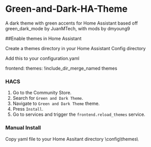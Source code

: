# Green-and-Dark-HA-Theme
A dark theme with green accents for Home Assistant based off green_dark_mode by JuanMTech, with mods by dmyoung9

##Enable themes in Home Assistant

Create a themes directory in your Home Assistant Config directory

Add this to your configuration.yaml

frontend:
  themes: !include_dir_merge_named themes

### HACS

1. Go to the Community Store.
2. Search for `Green and Dark Theme`.
3. Navigate to `Green and Dark Theme` theme.
4. Press `Install`.
5. Go to services and trigger the `frontend.reload_themes` service.

### Manual Install
Copy yaml file to your Home Assitant directory \config\themes\
  
